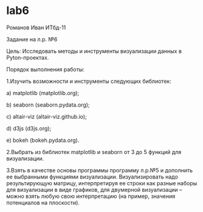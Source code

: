 # lab6

Романов Иван ИТбд-11

Задание на л.р. №6

Цель: Исследовать методы и инструменты визуализации данных в Pyton-проектах.

Порядок выполнения работы:

1.Изучить возможности и инструменты следующих библиотек:

а) matplotlib (matplotlib.org);

b) seaborn (seaborn.pydata.org);

c) altair-viz (altair-viz.github.io);

d) d3js (d3js.org);

e) bokeh (bokeh.pydata.org).

2.Выбрать из библиотек matplotlib и seaborn от 3 до 5 функций для визуализации.

3.Взять в качестве основы программы программу л.р.№5 и дополнить ее выбранными функциями визуализации. Визуализировать надо результирующую матрицу, интерпретируя ее строки как разные наборы для визуализации в виде графиков, для двумерной визуализации – можно взять любую свою интерпретацию (на пример, значения потенциалов на плоскости).
